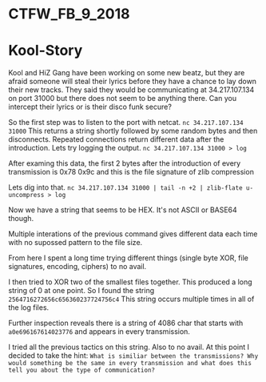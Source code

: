 # CTFW_FB_9_2018

# Kool-Story
Kool and HiZ Gang have been working on some new beatz, but they are afraid someone will steal their lyrics before they have a chance to lay down their new tracks.
They said they would be communicating at 34.217.107.134 on port 31000 but there does not seem to be anything there. 
Can you intercept their lyrics or is their disco funk secure?


So the first step was to listen to the port with netcat. 
`nc 34.217.107.134 31000`
This returns a string shortly followed by some random bytes and then disconnects. Repeated connections return different data after the introduction. Lets try logging the output.
`nc 34.217.107.134 31000 > log`

After examing this data, the first 2 bytes after the introduction of every transmission is 0x78 0x9c and this is the file signature of zlib compression

Lets dig into that.
`nc 34.217.107.134 31000 | tail -n +2 | zlib-flate u-uncompress > log`

Now we have a string that seems to be HEX. It's not ASCII or BASE64 though. 

Multiple interations of the previous command gives different data each time with no supossed pattern to the file size.

From here I spent a long time trying different things (single byte XOR, file signatures, encoding, ciphers) to no avail.

I then tried to XOR two of the smallest files together. This produced a long string of 0 at one point. So I found the string `2564716272656c656360237724756c4` This string occurs multiple times in all of the log files.

Further inspection reveals there is a string of 4086 char that starts with `a0e696167614023776` and appears in every transmission.

I tried all the previous tactics on this string. Also to no avail. At this point I decided to take the hint: 
`What is similiar between the transmissions? Why would something be the same in every transmission and what does this tell you about the type of communication?`
